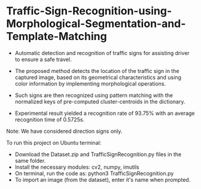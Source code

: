 # Traffic-Sign-Recognition-using-Morphological-Segmentation-and-Template-Matching
- Automatic detection and recognition of traffic signs for assisting driver to ensure a safe travel.

- The proposed method detects the location of the traffic sign in the captured image, based on its geometrical characteristics and using color information by implementing morphological operations. 

- Such signs are then recognized using pattern matching with the normalized keys of pre-computed cluster-centroids in the dictionary. 

- Experimental result yielded a recognition rate of 93.75% with an average recognition time of 0.5725s.

Note: We have considered direction signs only.


To run this project on Ubuntu terminal:
- Download the Dataset.zip and TrafficSignRecognition.py files in the same folder.
- Install the necessary modules: cv2, numpy, imutils
- On terminal, run the code as: python3 TrafficSignRecognition.py
- To import an image (from the dataset), enter it's name when prompted.

